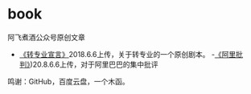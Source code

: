 # book
阿飞煮酒公众号原创文章
- [《转专业宣言》](http://www.aimp.ru/)2018.6.6上传，关于转专业的一个原创剧本。
-[《阿里批判》](http://www.baidu.com/))20.8.6.6上传，对于阿里巴巴的集中批评


鸣谢：GitHub，百度云盘，一个木函。
